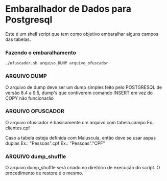 # Embaralhador de Dados para Postgresql
Este é um shell script que tem como objetivo embaralhar alguns campos das tabelas.


### Fazendo o embaralhamento
```
./ofuscador.sh arquivo_DUMP arquivo_ofuscador
```


### ARQUIVO DUMP
O arquivo de dump deve ser um dump simples feito pelo POSTGRESQL de versão 8.4 a 9.5, 
dump's que contiverem comando INSERT em vez do COPY não funcionarão


### ARQUIVO OFUSCADOR
O arquivo ofuscador é basicamente um arquivo com tabela.campo
Ex.: clientes.cpf

Caso a tabela esteja definida com Maiuscula, então deve se usar aspas duplas
Ex.: "Pessoas".cpf
Ex.: "Pessoas"."CPF"


### ARQUIVO dump_shuffle
O arquivo dump_shuffle será criado no diretório de execução do script.
O procedimento de restore é o mesmo.




















